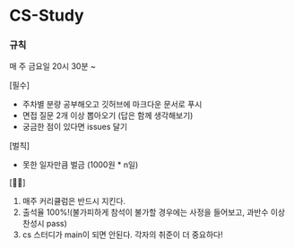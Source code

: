 # CS-Study
### 규칙 

매 주 금요일 20시 30분 ~ 

[필수] 
- 주차별 분량 공부해오고 깃허브에 마크다운 문서로 푸시 
- 면접 질문 2개 이상 뽑아오기 (답은 함께 생각해보기)
- 궁금한 점이 있다면 issues 달기

[벌칙] 
- 못한 일자만큼 벌금 (1000원 * n일) 

[🏃‍♀️] 
1. 매주 커리큘럼은 반드시 지킨다. 
2. 출석율 100%!(불가피하게 참석이 불가할 경우에는 사정을 들어보고, 과반수 이상 찬성시 pass)
3. cs 스터디가 main이 되면 안된다. 각자의 취준이 더 중요하다!
